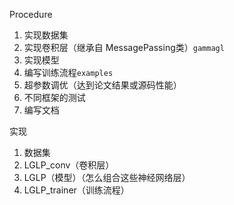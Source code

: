 Procedure

1. 实现数据集
2. 实现卷积层（继承自 MessagePassing类）`gammagl`
3. 实现模型
4. 编写训练流程`examples`
5. 超参数调优（达到论文结果或源码性能）
6. 不同框架的测试
7. 编写文档



实现

1. 数据集
2. LGLP_conv（卷积层）
3. LGLP（模型）（怎么组合这些神经网络层）
4. LGLP_trainer（训练流程）

